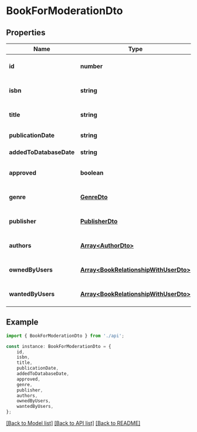 # BookForModerationDto


## Properties

Name | Type | Description | Notes
------------ | ------------- | ------------- | -------------
**id** | **number** |  | [optional] [default to undefined]
**isbn** | **string** |  | [optional] [default to undefined]
**title** | **string** |  | [optional] [default to undefined]
**publicationDate** | **string** |  | [default to undefined]
**addedToDatabaseDate** | **string** |  | [default to undefined]
**approved** | **boolean** |  | [optional] [default to undefined]
**genre** | [**GenreDto**](GenreDto.md) |  | [optional] [default to undefined]
**publisher** | [**PublisherDto**](PublisherDto.md) |  | [optional] [default to undefined]
**authors** | [**Array&lt;AuthorDto&gt;**](AuthorDto.md) |  | [optional] [default to undefined]
**ownedByUsers** | [**Array&lt;BookRelationshipWithUserDto&gt;**](BookRelationshipWithUserDto.md) |  | [optional] [default to undefined]
**wantedByUsers** | [**Array&lt;BookRelationshipWithUserDto&gt;**](BookRelationshipWithUserDto.md) |  | [optional] [default to undefined]

## Example

```typescript
import { BookForModerationDto } from './api';

const instance: BookForModerationDto = {
    id,
    isbn,
    title,
    publicationDate,
    addedToDatabaseDate,
    approved,
    genre,
    publisher,
    authors,
    ownedByUsers,
    wantedByUsers,
};
```

[[Back to Model list]](../README.md#documentation-for-models) [[Back to API list]](../README.md#documentation-for-api-endpoints) [[Back to README]](../README.md)
